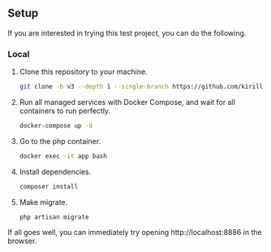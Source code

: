 ## Setup

If you are interested in trying this test project, you can do the following.

### Local

1. Clone this repository to your machine.

   ```bash
   git clone -b v3 --depth 1 --single-branch https://github.com/kirillsvr/test-task.git
   ```

2. Run all managed services with Docker Compose, and wait for all containers to run perfectly.

   ```bash
   docker-compose up -d
   ```

3. Go to the php container.

    ```bash
    docker exec -it app bash
    ```

4. Install dependencies.

    ```bash
    composer install
    ```

5. Make migrate.

   ```bash
   php artisan migrate
   ```


If all goes well, you can immediately try opening http://localhost:8886 in the browser.